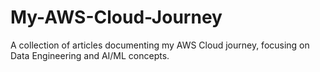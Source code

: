 # My-AWS-Cloud-Journey
A collection of articles documenting my AWS Cloud journey, focusing on Data Engineering and AI/ML concepts.
